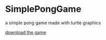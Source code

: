 # SimplePongGame
a simple pong game made with turtle graphics

[download the game](https://github.com/MingHin-Cheung/SimplePongGame/blob/master/pong.exe)
